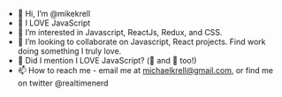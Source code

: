 - 👋 Hi, I’m @mikekrell
- 💞️ I LOVE JavaScript
- 👀 I’m interested in Javascript, ReactJs, Redux, and CSS. 
- 🏣 I’m looking to collaborate on Javascript, React projects. Find work doing something I truly love.
- 💞️ Did I mention I LOVE JavaScript? (🍕 and 🌮 too!)
- 📫 How to reach me - email me at michaelkrell@gmail.com, or find me on twitter @realtimenerd

